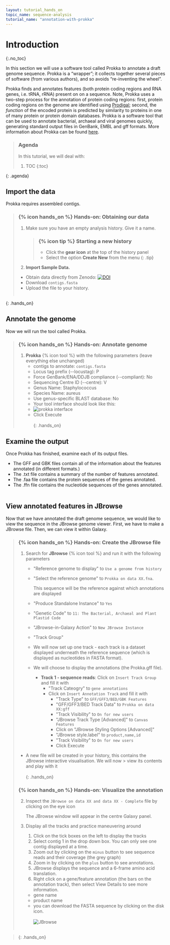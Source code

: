 ```yaml
---
layout: tutorial_hands_on
topic_name: sequence-analysis
tutorial_name: "annotation-with-prokka"
---
```


# Introduction
{:.no_toc}

In this section we will use a software tool called Prokka to annotate a draft genome sequence. Prokka is a “wrapper”; it collects together several pieces of software (from various authors), and so avoids “re-inventing the wheel”.

Prokka finds and annotates features (both protein coding regions and RNA genes, i.e. tRNA, rRNA) present on on a sequence. Note, Prokka uses a two-step process for the annotation of protein coding regions: first, protein coding regions on the genome are identified using [Prodigal](http://prodigal.ornl.gov/); second, the *function* of the encoded protein is predicted by similarity to proteins in one of many protein or protein domain databases. Prokka is a software tool that can be used to annotate bacterial, archaeal and viral genomes quickly, generating standard output files in GenBank, EMBL and gff formats. More information about Prokka can be found [here](https://github.com/tseemann/prokka).

> ### Agenda
>
> In this tutorial, we will deal with:
>
> 1. TOC
> {:toc}
>
{: .agenda}

## Import the data

Prokka requires assembled contigs.

> ### {% icon hands_on %} Hands-on: Obtaining our data
>
> 1. Make sure you have an empty analysis history. Give it a name.
>
>    > ### {% icon tip %} Starting a new history
>    >
>    > * Click the **gear icon** at the top of the history panel
>    > * Select the option **Create New** from the menu
>    {: .tip}
>
> 2. **Import Sample Data.**
>   - Obtain data directly from Zenodo: [![DOI](https://zenodo.org/badge/DOI/10.5281/zenodo.1156405.svg)](https://doi.org/10.5281/zenodo.1156405)
>   - Download `contigs.fasta`
>   - Upload the file to your history.
> <br><br>
>
{: .hands_on}

## Annotate the genome

Now we will run the tool called Prokka.

> ### {% icon hands_on %} Hands-on: Annotate genome
>
> 1. **Prokka** {% icon tool %} with the following parameters (leave everything else unchanged)
>    - contigs to annotate: `contigs.fasta`
>    - Locus tag prefix (--locustag): P
>    - Force GenBank/ENA/DDJB compliance (--compliant): No
>    - Sequencing Centre ID (--centre): V
>    - Genus Name: Staphylococcus  
>    - Species Name: aureus  
>    - Use genus-specific BLAST database: No  
>    - Your tool interface should look like this:
>    - ![prokka interface](images/interface.png)
>    - Click Execute
> <br><br>
{: .hands_on}

## Examine the output

Once Prokka has finished, examine each of its output files.

 - The GFF and GBK files contain all of the information about the features annotated (in different formats.)
 - The .txt file contains a summary of the number of features annotated.
 - The .faa file contains the protein sequences of the genes annotated.
 - The .ffn file contains the nucleotide sequences of the genes annotated.
 <br><br>


## View annotated features in JBrowse

Now that we have annotated the draft genome sequence, we would like to view the sequence in the JBrowse genome viewer. First, we have to make a JBrowse file. Then, we can view it within Galaxy.

> ### {% icon hands_on %} Hands-on: Create the JBrowse file
>
> 1. Search for **JBrowse** {% icon tool %} and run it with the following parameters
>    - "Reference genome to display" to `Use a genome from history`
>    - "Select the reference genome" to `Prokka on data XX.fna`.
>       
>       This sequence will be the reference against which annotations are displayed
>
>    - "Produce Standalone Instance" to `Yes`
>    - "Genetic Code" to `11: The Bacterial, Archaeal and Plant Plastid Code`
>    - "JBrowse-in-Galaxy Action" to `New JBrowse Instance`
>    - "Track Group"
>    - We will now set up one track - each track is a dataset displayed underneath the reference sequence (which is displayed as nucleotides in FASTA format).
>    - We will choose to display the annotations (the Prokka.gff file).
>
>       - **Track 1 - sequence reads**: Click on `Insert Track Group` and fill it with
>           - "Track Cateogry" to `gene annotations`
>           - Click on `Insert Annotation Track` and fill it with
>               - "Track Type" to `GFF/GFF3/BED/GBK Features`
>               - "GFF/GFF3/BED Track Data" to `Prokka on data XX:gff`
>               - "Track Visibility" to `On for new users`
>               - "JBrowse Track Type [Advanced]" to `Canvas Features`
>               - Click on "JBrowse Styling Options [Advanced]"
>               - "JBrowse style.label" to `product,name,id`
>               - "Track Visibility" to `On for new users`
>               - Click Execute
>
>  - A new file will be created in your history, this contains the JBrowse interactive visualisation. We will now > view its contents and play with it
> <br><br>
> {: .hands_on}
> ### {% icon hands_on %} Hands-on: Visualize the annotation
>
> 2. Inspect the `JBrowse on data XX and data XX - Complete` file by clicking on the eye icon
>
>    The JBrowse window will appear in the centre Galaxy panel.
>
> 3. Display all the tracks and practice maneuvering around
>    1. Click on the tick boxes on the left to display the tracks
>    2. Select contig 1 in the drop down box. You can only see one contig displayed at a time.
>    1. Zoom out by clicking on the `minus` button to see sequence reads and their coverage (the grey graph)
>    1. Zoom in by clicking on the `plus` button to see annotations.
>    1. JBrowse displays the sequence and a 6-frame amino acid translation.
>    1. Right click on a gene/feature annotation (the bars on the annotation track), then select View Details to see more information.
>      - gene name
>      - product name
>      - you can download the FASTA sequence by clicking on the disk icon.
> <br><br>
> ![JBrowse](images/jbrowse6.png)
> <br><br>

>{: .hands_on}
